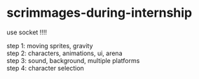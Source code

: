 # scrimmages-during-internship


use socket !!!!  



step 1: moving sprites, gravity  
step 2: characters, animations, ui, arena  
step 3: sound, background, multiple platforms  
step 4: character selection  
